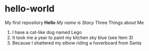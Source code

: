 # hello-world
My first repository
**Hello**
*My name is Stacy*
Three Things about Me
1. I have a cat-like dog named Lego
2. It took me a year to paint my kitchen sky blue (see Item 3)
3. Because I shattered my elbow riding a hoverboard from Santa 

